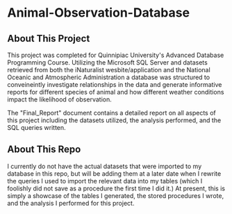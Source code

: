 # Animal-Observation-Database

## About This Project

This project was completed for Quinnipiac University's Advanced Database Programming Course. Utilizing the Microsoft SQL Server and datasets retrieved from both the iNaturalist wesbite/application and the National Oceanic and Atmospheric Administration a database was structured to conveineintly investigate relationships in the data and generate informative reports for different species of animal and how different weather conditions impact the likelihood of observation.

The "Final_Report" document contains a detailed report on all aspects of this project including the datasets utilized, the analysis performed, and the SQL queries written.

## About This Repo

I currently do not have the actual datasets that were imported to my database in this repo, but will be adding them at a later date when I rewrite the queries I used to import the relevant data into my tables (which I foolishly did not save as a procedure the first time I did it.) At present, this is simply a showcase of the tables I generated, the stored procedures I wrote, and the analysis I performed for this project.


